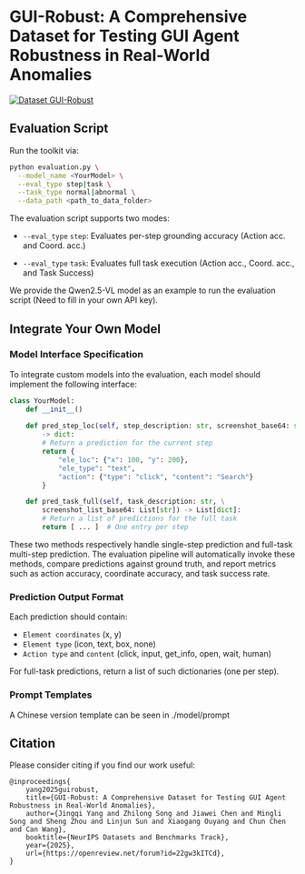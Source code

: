# GUI-Robust: A Comprehensive Dataset for Testing GUI Agent Robustness in Real-World Anomalies

<!-- [![PDF GUI-Robust](https://img.shields.io/badge/PDF-GUI--Robust-red)](#) -->
[![Dataset GUI-Robust](https://img.shields.io/badge/Dataset-GUI--Robust-brightgreen)](https://huggingface.co/datasets/kuangtie/GUI-Robust)



## Evaluation Script

Run the toolkit via:

```bash
python evaluation.py \
  --model_name <YourModel> \
  --eval_type step|task \
  --task_type normal|abnormal \
  --data_path <path_to_data_folder>
```

The evaluation script supports two modes:

- `--eval_type` `step`: Evaluates per-step grounding accuracy (Action acc. and Coord. acc.)

- `--eval_type` `task`: Evaluates full task execution (Action acc., Coord. acc., and Task Success)

We provide the Qwen2.5-VL model as an example to run the evaluation script (Need to fill in your own API key).

## Integrate Your Own Model

### Model Interface Specification

To integrate custom models into the evaluation, each model should implement the following interface:

```python
class YourModel:
    def __init__()
    
    def pred_step_loc(self, step_description: str, screenshot_base64: str) \
        -> dict:
        # Return a prediction for the current step
        return {
            "ele_loc": {"x": 100, "y": 200},
            "ele_type": "text",
            "action": {"type": "click", "content": "Search"}
        }

    def pred_task_full(self, task_description: str, \
        screenshot_list_base64: List[str]) -> List[dict]:
        # Return a list of predictions for the full task
        return [ ... ]  # One entry per step
```

These two methods respectively handle single-step prediction and full-task multi-step prediction. The evaluation pipeline will automatically invoke these methods, compare predictions against ground truth, and report metrics such as action accuracy, coordinate accuracy, and task success rate.

### Prediction Output Format 

Each prediction should contain:
- `Element coordinates` (x, y)
- `Element type` (icon, text, box, none)
- `Action type` and `content` (click, input, get\_info, open, wait, human)

For full-task predictions, return a list of such dictionaries (one per step).

### Prompt Templates

A Chinese version template can be seen in ./model/prompt

## Citation
Please consider citing if you find our work useful:
```
@inproceedings{
    yang2025guirobust,
    title={GUI-Robust: A Comprehensive Dataset for Testing GUI Agent Robustness in Real-World Anomalies},
    author={Jingqi Yang and Zhilong Song and Jiawei Chen and Mingli Song and Sheng Zhou and Linjun Sun and Xiaogang Ouyang and Chun Chen and Can Wang},
    booktitle={NeurIPS Datasets and Benchmarks Track},
    year={2025},
    url={https://openreview.net/forum?id=22gw3kITCd},
}
```